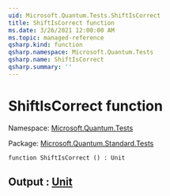 ```yaml
---
uid: Microsoft.Quantum.Tests.ShiftIsCorrect
title: ShiftIsCorrect function
ms.date: 3/26/2021 12:00:00 AM
ms.topic: managed-reference
qsharp.kind: function
qsharp.namespace: Microsoft.Quantum.Tests
qsharp.name: ShiftIsCorrect
qsharp.summary: ''
---
```


# ShiftIsCorrect function

Namespace: [Microsoft.Quantum.Tests](xref:Microsoft.Quantum.Tests)

Package: [Microsoft.Quantum.Standard.Tests](https://nuget.org/packages/Microsoft.Quantum.Standard.Tests)




```qsharp
function ShiftIsCorrect () : Unit
```


## Output : [Unit](xref:microsoft.quantum.lang-ref.unit)

